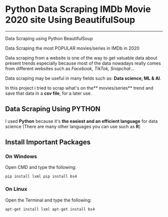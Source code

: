 # Python Data Scraping IMDb Movie 2020 site Using BeautifulSoup
***

Data Scraping using Python BeautifulSoup

Data Scraping the most POPULAR movies/series in IMDb in 2020

Data scraping from a website is one of the way to get valuable data about present trends especially because most of the data nowadays really comes from different websites such as _Facebook, TikTok, Snapchat_...

Data scraping may be useful in many fields such as: **Data science, ML & AI**.

In this project i tried to scrap what's on the** movies/series** trend and save that data in a **csv file**, for a later use.

## Data Scraping Using PYTHON
I used **Python** because it's **the easiest and an efficient language** for data science (There are many other languages you can use such as **R**)

## Install Important Packages
### On Windows

Open CMD and type the following:

`pip install lxml pip install bs4`

### On Linux
Open the Terminal and type the following:

`apt-get install lxml apt-get install bs4`
